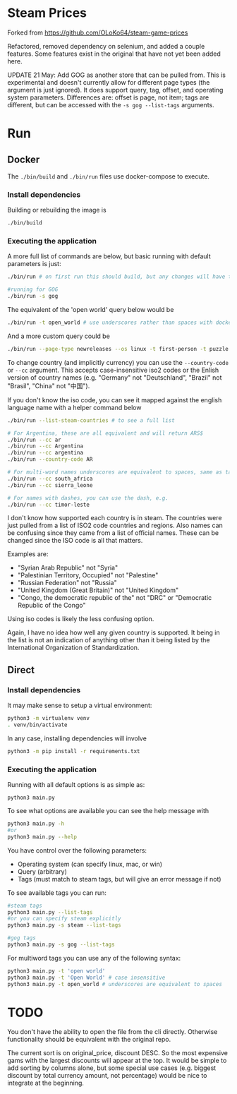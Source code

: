 # Steam Prices

Forked from https://github.com/OLoKo64/steam-game-prices

Refactored, removed dependency on selenium, and added a couple features. Some features exist in the original that have not yet been added here.

UPDATE 21 May: Add GOG as another store that can be pulled from. This is experimental and doesn't currently allow for different page types (the argument is just ignored). It does support query, tag, offset, and operating system parameters. Differences are: offset is page, not item; tags are different, but can be accessed with the `-s gog --list-tags` arguments.

# Run

## Docker

The `./bin/build` and `./bin/run` files use docker-compose to execute. 

### Install dependencies

Building or rebuilding the image is

```sh
./bin/build
```
### Executing the application


A more full list of commands are below, but basic running with default parameters is just:

```sh
./bin/run # on first run this should build, but any changes will have to be rebuilt

#running for GOG
./bin/run -s gog
```


The equivalent of the 'open world' query below would be

```sh
./bin/run -t open_world # use underscores rather than spaces with docker
```

And a more custom query could be

```sh
./bin/run --page-type newreleases --os linux -t first-person -t puzzle
```

To change country (and implicitly currency) you can use the `--country-code` or `--cc` argument. This accepts case-insensitive iso2 codes or the Enlish version of country names (e.g. "Germany" not "Deutschland", "Brazil" not "Brasil", "China" not "中国").

If you don't know the iso code, you can see it mapped against the english language name with a helper command below

```sh
./bin/run --list-steam-countries # to see a full list

# For Argentina, these are all equivalent and will return ARS$
./bin/run --cc ar
./bin/run --cc Argentina
./bin/run --cc argentina
./bin/run --country-code AR

# For multi-word names underscores are equivalent to spaces, same as tags, e.g.
./bin/run --cc south_africa
./bin/run --cc sierra_leone

# For names with dashes, you can use the dash, e.g.
./bin/run --cc timor-leste
```

I don't know how supported each country is in steam. The countries were just pulled from a list of ISO2 code countries and regions. Also names can be confusing since they came from a list of official names. These can be changed since the ISO code is all that matters.

Examples are:

* "Syrian Arab Republic" not "Syria"
* "Palestinian Territory, Occupied" not "Palestine" 
* "Russian Federation" not "Russia"
* "United Kingdom (Great Britain)" not "United Kingdom"
* "Congo, the democratic republic of the" not "DRC" or "Democratic Republic of the Congo"

Using iso codes is likely the less confusing option.

Again, I have no idea how well any given country is supported. It being in the list is not an indication of anything other than it being listed by the International Organization of Standardization. 

## Direct

### Install dependencies

It may make sense to setup a virtual environment:

```sh
python3 -m virtualenv venv
. venv/bin/activate
```

In any case, installing dependencies will involve

```sh
python3 -m pip install -r requirements.txt
```

### Executing the application

Running with all default options is as simple as:

```
python3 main.py
```

To see what options are available you can see the help message with 

```sh
python3 main.py -h
#or 
python3 main.py --help
```

You have control over the following parameters:

* Operating system (can specify linux, mac, or win)
* Query (arbitrary)
* Tags (must match to steam tags, but will give an error message if not)


To see available tags you can run:

```sh
#steam tags
python3 main.py --list-tags
#or you can specify steam explicitly
python3 main.py -s steam --list-tags

#gog tags
python3 main.py -s gog --list-tags
```

For multiword tags you can use any of the following syntax:

```sh
python3 main.py -t 'open world'
python3 main.py -t 'Open World' # case insensitive
python3 main.py -t open_world # underscores are equivalent to spaces
```

# TODO

You don't have the ability to open the file from the cli directly. Otherwise functionality should be equivalent with the original repo.

The current sort is on original\_price, discount DESC. So the most expensive gams with the largest discounts will appear at the top. It would be simple to add sorting by columns alone, but some special use cases (e.g. biggest discount by total currency amount, not percentage) would be nice to integrate at the beginning.
